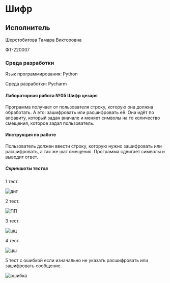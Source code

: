 # Шифр
## Исполнитель
Шерстобитова Тамара Викторовна

ФТ-220007
### Среда разработки
Язык программирования: Python

Среда разработки: Pycharm
#### Лабораторная работа №05 Шифр цезаря
Программа получает от пользователя строку, которую она должна обработать. А это: зашифровать или расшифровать её. Она идёт по алфавиту, который задан вначале и меняет символы на то количество смещения, которое задал пользователь. 
#### Инструкция по работе
Пользователь должен ввести строку, которую нужно зашифровать или расшифровать, а так же шаг смещения. Программа сдвигает символы и выводит ответ. 
##### Скриншоты тестов
1 тест.

![дит](https://github.com/Tomattttt/shifr/assets/146252320/0569e523-01af-40a1-870a-aa7ddc02f41a)

2 тест.

![ПП](https://github.com/Tomattttt/shifr/assets/146252320/1e54db88-8b34-4531-8168-bed96c9fda67)

3 тест.

![шц](https://github.com/Tomattttt/shifr/assets/146252320/f6e4a066-bdc9-4584-aee1-41e874dbecfc)

4 тест.

![цш](https://github.com/Tomattttt/shifr/assets/146252320/8537eb87-f545-40bd-a317-7338f5395243)

5 тест с ошибкой если изначально не указать расшифровать или зашифровать сообщение. 

![ошибка](https://github.com/Tomattttt/shifr/assets/146252320/7978eb27-6a0b-4a2a-ae19-8455271fd035)

